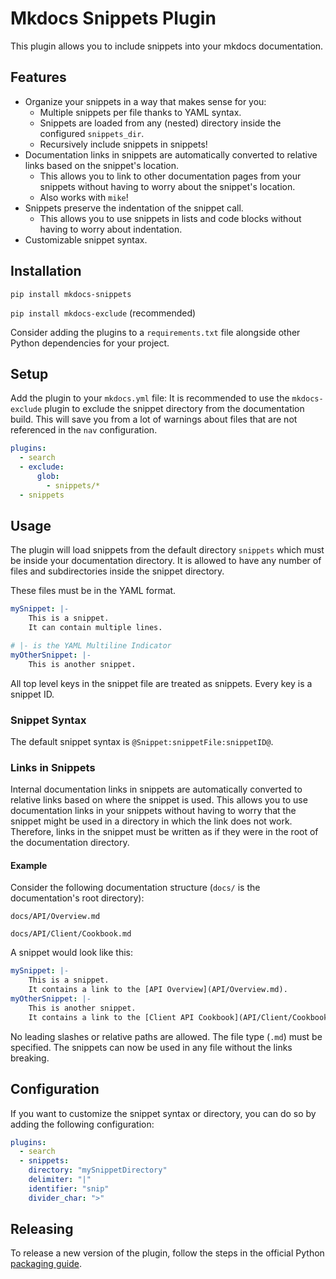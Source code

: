 # Mkdocs Snippets Plugin

This plugin allows you to include snippets into your mkdocs documentation.

## Features

* Organize your snippets in a way that makes sense for you: 
  * Multiple snippets per file thanks to YAML syntax.
  * Snippets are loaded from any (nested) directory inside the configured `snippets_dir`.
  * Recursively include snippets in snippets!
* Documentation links in snippets are automatically converted to relative links based on the snippet's location.
  * This allows you to link to other documentation pages from your snippets without having to worry about the snippet's location.
  * Also works with `mike`!
* Snippets preserve the indentation of the snippet call.
  * This allows you to use snippets in lists and code blocks without having to worry about indentation. 
* Customizable snippet syntax.

## Installation
`pip install mkdocs-snippets`

`pip install mkdocs-exclude` (recommended)

Consider adding the plugins to a `requirements.txt` file alongside other Python dependencies for your project.

## Setup
Add the plugin to your `mkdocs.yml` file:
It is recommended to use the `mkdocs-exclude` plugin to exclude the snippet directory from the documentation build.
This will save you from a lot of warnings about files that are not referenced in the `nav` configuration.
```yaml
plugins:
  - search
  - exclude:
      glob:
        - snippets/*
  - snippets
```

## Usage
The plugin will load snippets from the default directory `snippets` which must be inside your documentation directory.
It is allowed to have any number of files and subdirectories inside the snippet directory.

These files must be in the YAML format.
```yaml
mySnippet: |- 
    This is a snippet.
    It can contain multiple lines.

# |- is the YAML Multiline Indicator
myOtherSnippet: |-
    This is another snippet. 
```
All top level keys in the snippet file are treated as snippets. Every key is a snippet ID.

### Snippet Syntax
The default snippet syntax is `@Snippet:snippetFile:snippetID@`.

### Links in Snippets
Internal documentation links in snippets are automatically converted to relative links based on where the snippet is used.
This allows you to use documentation links in your snippets without having to worry that the snippet might be used in a directory
in which the link does not work.
Therefore, links in the snippet must be written as if they were in the root of the documentation directory.

#### Example
Consider the following documentation structure (`docs/` is the documentation's root directory):

`docs/API/Overview.md`

`docs/API/Client/Cookbook.md`

A snippet would look like this:
```yaml
mySnippet: |-
    This is a snippet.
    It contains a link to the [API Overview](API/Overview.md).
myOtherSnippet: |-
    This is another snippet.
    It contains a link to the [Client API Cookbook](API/Client/Cookbook.md).
```
No leading slashes or relative paths are allowed. The file type (`.md`) must be specified.
The snippets can now be used in any file without the links breaking.

## Configuration

If you want to customize the snippet syntax or directory, you can do so by adding the following configuration:
```yaml
plugins:
  - search
  - snippets:
    directory: "mySnippetDirectory"
    delimiter: "|"
    identifier: "snip"
    divider_char: ">"
```

## Releasing 
To release a new version of the plugin, follow the steps in the official Python [packaging guide](https://packaging.python.org/tutorials/packaging-projects/#generating-distribution-archives).

